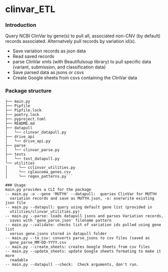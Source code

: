 # clinvar_ETL

### Introduction 
Query NCBI ClinVar by gene(s) to pull all, associated non-CNV (by default)
records associated. Alternatvely pull records by variation id(s). 
- Save variation records as json data
- Read saved records
- parse ClinVar xmls (with Beautifulsoup library) to pull specific data (variant,
  submission, and classification data)
- Save parsed data as jsons or csvs
- Create Google sheets from csvs containing the ClinVar data

### Package structure

```clinvar_ETL
├── main.py
├── Pipfile
├── Pipfile.lock
├── poetry.lock
├── pyproject.toml
├── README.md
├── datapull
│   └── clinvar_datapull.py
├── drive_api
│   └── drive_api.py
├── parse
│   └── clinvar_parse.py
├── tests
│   └── test_datapull.py
└── utilities
│     └── cclinvar_utilities.py
│     └── cglaucoma_genes.csv
│     └── regex_patterns.py```

### Usage
main.py provides a CLI for the package
-- main.py -o --gene 'MUTYH' --datapull:  queries ClinVar for MUTYH 
  variation records and save as MUTYH.json, -o: overwrite existing json file
-- main.py --datapull: query using default gene list (provided in 
  utilities/clinvar_utilities.py)
-- main.py --parse: loads datapull jsons and parses Variation records, 
  saves with 'gene_parse.json' filename pattern
-- main.py --validate: checks list of variation ids pulled using gene list
  versus gene.jsons stored in datapull folder
-- main.py --to_csv: converts parse_jsons to csv files (saved as 
  gene_parse_MM-DD-YYYY.csv
-- main.py --create_sheets: creates Google Sheets from csv files
-- main.py --update_sheets: update Google sheets formating to make it more
  readable
-- main.py --datapull --check:  Check arguments, don't run. 
